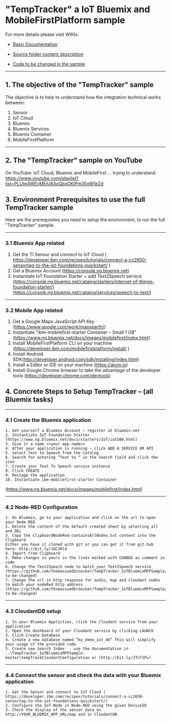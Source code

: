 # "TempTracker" a IoT Bluemix and MobileFirstPlatform sample

For more details please visit WIKIs:

* [Basic Documentation](https://github.com/thomassuedbroecker/TempTracker_IoTBluemixMFPSample/wiki/Basic-Documentation-TempTracker--Sample)

* [Source folder content description](https://github.com/thomassuedbroecker/TempTracker_IoTBluemixMFPSample/wiki/Source-Folder-content-description)

* [Code to be changed in the sample](https://github.com/thomassuedbroecker/TempTracker_IoTBluemixMFPSample/wiki/Code-to-be-changed)

***
## 1. The objective of the "TempTracker" sample

The objective is to help to understand how the integration technical works between:

  1. Sensor
  2. IoT Cloud
  3. Bluemix
  4. Bluemix Services
  5. Bluemix Container
  6. MobileFirstPlatform

***
## 2. The "TempTracker" sample on YouTube

On YouTube: IoT Cloud, Bluemix and MobileFirst ... trying to understand
https://www.youtube.com/playlist?list=PLUte4WEyMEjU83oQIjqOKIPm35q9I1eZd

## 3. Environment Prerequisites to use the full TempTracker sample

Here are the prerequisites you need to setup the environment, to run the full "TempTracker" sample.

***

### 3.1 Bluemix App related

   1. Get the TI Sensor and connect to IoT Cloud ( https://developer.ibm.com/recipes/tutorials/connect-a-cc2650-sensortag-to-the-iot-foundations-quickstart/ )
   2. Get a Bluemix Account (https://console.ng.bluemix.net)
   3. Instantiate IoT Foundation Starter + add Text2Speech service (https://console.ng.bluemix.net/catalog/starters/internet-of-things-foundation-starter/)
   (https://console.ng.bluemix.net/catalog/services/speech-to-text/)

***
### 3.2 Mobile App related
   1. Get a Google Maps JavaScript API Key (https://www.google.com/work/mapsearth/)
   2. Instantiate "ibm-mobilefirst-starter Container – Small 1 GB" (https://www.ng.bluemix.net/docs/images/mobilefirst/index.html)
   3. Install MobileFirstPlatform CLI on your machine (https://developer.ibm.com/mobilefirstplatform/install/
)
   4. Install Android SDK(http://developer.android.com/sdk/installing/index.html)
   5. Install a Editor or IDE on your machine (https://atom.io)
   6. Install Google Chrome browser to take the advantage of the developer tools (https://developer.chrome.com/devtools)

## 4. Concrete Steps to Setup TempTracker – (all Bluemix tasks)
***
### 4.1 Create the Bluemix application
    1. Get yourself a Bluemix Account – register at bluemix.net
    2. Instantiate IoT Foundation Starter (https://www.ng.bluemix.net/docs/starters/IoT/iot500.html)
    3. Give it a name <<your app name>>
    4. After your application is running – click ADD A SERVICE OR API
    5. Select Text to Speech from the Catalog
    6. Search for entering “Text to “ in the Search field and click the icon
    7. Create your Text To Speech service instance
    8. Click CREATE
    9. Restage the application
    10. Instantiate ibm-mobilefirst-starter Container
(https://www.ng.bluemix.net/docs/images/mobilefirst/index.html)
***
### 4.2 Node-RED Configuration
    1. On Bluemix, go to your application and click on the url to open your Node-RED
    2. Delete the content of the default created sheet by selecting all and DEL
    3. Copy the ClipboardNodeRed-containsAllNodes.txt content into the Clipboard
    Either you have it cloned with git or you can get it from git.hub here: http://bit.ly/1QC39ld
    4. Import from Clipboard
    5. Make changes in yours in the lines marked with CHANGE as comment in code
    6. Change the Text2Speech node to match your Text2Speech service (https://github.com/thomassuedbroecker/TempTracker_IoTBluemixMFPSample/wiki/Code-to-be-changed)
    7. Change the url in http response for audio, map and cloudant nodes to match your nodeRed http address
    (https://github.com/thomassuedbroecker/TempTracker_IoTBluemixMFPSample/wiki/Code-to-be-changed)
***
### 4.3 CloudantDB setup

    1. In your Bluemix Appliction, click the Cloudant service from your application
    2. Open the dashboard of your Cloudant service by clicking LAUNCH
    3. Click Create Database
    4. Create a new database named “my_demo_iot_db” This will simplify your usage of the provided code
    5. Create new Search Index  - use the documentation in ..\TempTracker_IoTBluemixMFPSample-master\tempTrackCloudantConfiguration or (http://bit.ly/1TnfJFv)

***
### 4.4 Connect the sensor and check the data with your Bluemix application

    1. Get the Sensor and connect to IoT Cloud ( https://developer.ibm.com/recipes/tutorials/connect-a-cc2650-sensortag-to-the-iot-foundations-quickstart/)
    2. Configure the IoT-Node in Node-RED using the given DeviceID
    3. Check the display of the sensor data on http://YOUR_BLUEMIX_APP_URL/map and in CloudantDB
